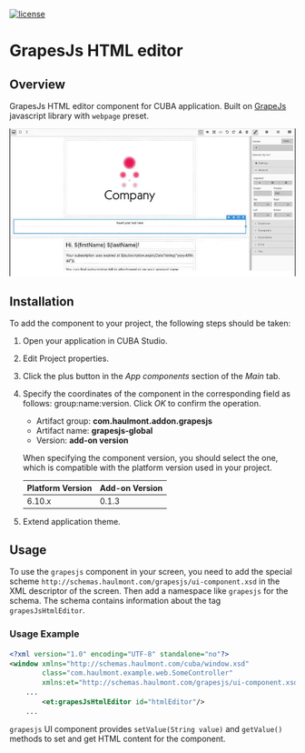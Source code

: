 [![license](https://img.shields.io/badge/license-Apache%20License%202.0-blue.svg?style=flat)](http://www.apache.org/licenses/LICENSE-2.0)
# GrapesJs HTML editor

## Overview

GrapesJs HTML editor component for CUBA application. Built on [GrapeJs](https://grapesjs.com/) javascript library with `webpage` preset.

![html-editor](img/editor.gif)

## Installation
To add the component to your project, the following steps should be taken:

1. Open your application in CUBA Studio.

2. Edit Project properties.

3. Click the plus button in the *App components* section of the *Main* tab.

4. Specify the coordinates of the component in the corresponding field as follows: group:name:version.
   Click *OK* to confirm the operation.

    * Artifact group: **com.haulmont.addon.grapesjs**
    * Artifact name: **grapesjs-global**
    * Version: **add-on version**

    When specifying the component version, you should select the one, which is compatible with the platform version used
    in your project.

    | Platform Version | Add-on Version |
    |------------------|----------------|
    | 6.10.x           | 0.1.3          |

5. Extend application theme.

## Usage
To use the `grapesjs` component in your screen, you need to add the special scheme `http://schemas.haulmont.com/grapesjs/ui-component.xsd` in the XML descriptor of the screen. Then add a namespace like `grapesjs` for the schema. The schema contains information about the tag `grapesJsHtmlEditor`.

### Usage Example

```xml
<?xml version="1.0" encoding="UTF-8" standalone="no"?>
<window xmlns="http://schemas.haulmont.com/cuba/window.xsd"
        class="com.haulmont.example.web.SomeController"
        xmlns:et="http://schemas.haulmont.com/grapesjs/ui-component.xsd">
    ...
        <et:grapesJsHtmlEditor id="htmlEditor"/>
    ...
```

`grapesjs` UI component provides `setValue(String value)` and `getValue()` methods to set and get HTML content for the component.

